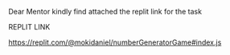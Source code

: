 Dear Mentor kindly find attached the replit link for the task

REPLIT LINK

https://replit.com/@mokidaniel/numberGeneratorGame#index.js
